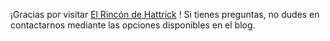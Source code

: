 ¡Gracias por visitar [El Rincón de Hattrick](https://rinconhattrick.github.io) ! Si tienes preguntas, no dudes en contactarnos mediante las opciones disponibles en el blog.

